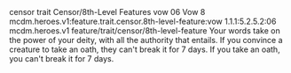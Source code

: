 <ability>
  <metadata>
    <class>censor</class>
    <feature_type>trait</feature_type>
    <file_dpath>Censor/8th-Level Features</file_dpath>
    <item_id>vow</item_id>
    <item_index>06</item_index>
    <item_name>Vow</item_name>
    <level>8</level>
    <scc>mcdm.heroes.v1:feature.trait.censor.8th-level-feature:vow</scc>
    <scdc>1.1.1:5.2.5.2:06</scdc>
    <source>mcdm.heroes.v1</source>
    <type>feature/trait/censor/8th-level-feature</type>
  </metadata>
  <effects>
    <effect type="mundane">Your words take on the power of your deity, with all the authority that entails. If you convince a creature to take an oath, they can&apos;t break it for 7 days. If you take an oath, you can&apos;t break it for 7 days.</effect>
  </effects>
</ability>
